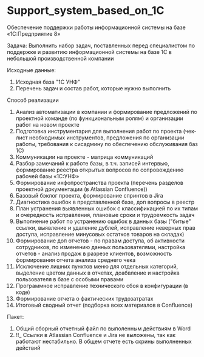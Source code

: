 # Support_system_based_on_1C
Обеспечение поддержки работы информационной системы на базе «1С:Предприятие 8»

Задача:
Выполнить набор задач, поставленных перед специалистом по поддержке и развитию информационной системы на базе 1С в небольшой производственной компании

Исходные данные:
1. Исходная база "1С УНФ"
2. Перечень задач и состав работ, которые нужно выполнить

Способ реализации
1. Анализ автоматизации в компании и формирование предложений по проектной команде (по функциональным ролям) и организации работ на новом проекте
2. Подготовка инструментария для выполнения работ по проекта (чек-лист необходимых инструментов, предложения по организации работы, требования к сисадмину по обеспечению обслуживания баз 1С)
3. Коммуникации на проекте - матрица коммуникаций
4. Разбор замечаний к работе базы, в т.ч. записей интервью, формирование реестра открытых вопросов по сопровождению рабочей базы «1С:УНФ»
5. Формирование инфопространства проекта (перечень разделов проектной документации (в Atlassian Confluence))
6. Базовый бэклог проекта, формирование спринтов в Jira
7. Диагностика ошибок в представленной базе, доп вопросы в реестр
8. План устранения выявленных ошибок с классификацией по их типам и очередность исправления, плановые сроки и трудоемкость задач
9. Выполнение работ по устранению ошибок в данных базы ("битые" ссылки, выявление и удаление дублей, исправление неверных прав доступа, исправление минусовых остатков товаров на складах)
10. Формирование доп отчетов - по правам доступа, об активности  сотрудников, по изменению данных пользователями, настройка отчетов - анализ продаж в разрезе клиентов, возможность формирования отчета анализа среднего чека
11. Исключение лишних пунктов меню для отдельных категорий, выделение цветом данных в отчетах, доабвление и настройка пользователя в базе с особыми правами
12. Программное исправление технического сбоя в конфигурации (в коде)
13. Формирование отчета о фактических трудозатратах
14. Итоговый сводный отчет (подборка всех материалов в Confluence)

Пакет:
1. Общий сборный отчетный файл по выполенным действиям в Word
2. !!_ Ссылки в Atlassian Confluence и Jira не выложены, так как работают нестабильно. В общем отчете есть скрины выполненных действий

